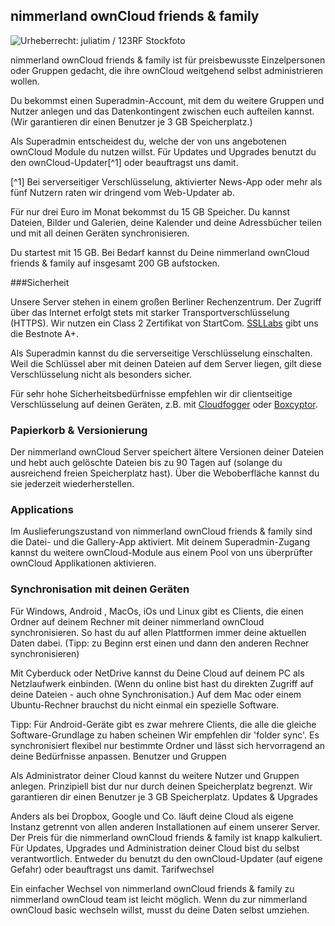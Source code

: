 ## nimmerland ownCloud friends & family
![Urheberrecht: <a href='http://de.123rf.com/profile_juliatim'>juliatim / 123RF Stockfoto</a>](https://lehre.nimmerland.de/index.php/s/Jan23Ulu6m7yfCJ/download)

nimmerland ownCloud friends & family ist für preisbewusste Einzelpersonen oder Gruppen gedacht, die ihre ownCloud weitgehend selbst administrieren wollen.

Du bekommst einen Superadmin-Account, mit dem du weitere Gruppen und Nutzer anlegen und das Datenkontingent zwischen euch aufteilen kannst. (Wir garantieren dir einen Benutzer je 3 GB Speicherplatz.)

Als Superadmin entscheidest du, welche der von uns angebotenen ownCloud Module du nutzen willst. Für Updates und Upgrades benutzt du den ownCloud-Updater[^1] oder beauftragst uns damit.

[^1] Bei serverseitiger Verschlüsselung, aktivierter News-App oder mehr als fünf Nutzern raten wir dringend vom Web-Updater ab.

Für nur drei Euro im Monat bekommst du 15 GB Speicher. Du kannst Dateien, Bilder und Galerien, deine Kalender und deine Adressbücher teilen und mit all deinen Geräten synchronisieren.

Du startest mit 15 GB. Bei Bedarf kannst du Deine nimmerland ownCloud friends & family auf insgesamt 200 GB aufstocken.

###Sicherheit

Unsere Server stehen in einem großen Berliner Rechenzentrum. Der Zugriff über das Internet erfolgt stets mit starker Transportverschlüsselung (HTTPS). Wir nutzen ein Class 2 Zertifikat von StartCom. [SSLLabs](https://www.ssllabs.com/ssltest/analyze.html?d=cloud.nimmerland.de) gibt uns die Bestnote A+.

Als Superadmin kannst du die serverseitige Verschlüsselung einschalten. Weil die Schlüssel aber mit deinen Dateien auf dem Server liegen, gilt diese Verschlüsselung nicht als besonders sicher. 

Für sehr hohe Sicherheitsbedürfnisse empfehlen wir dir clientseitige Verschlüsselung auf deinen Geräten, z.B. mit [Cloudfogger](https://www.cloudfogger.com/de/) oder [Boxcyptor](https://www.boxcryptor.com/de).

### Papierkorb & Versionierung

Der nimmerland ownCloud Server speichert ältere Versionen deiner Dateien und hebt auch gelöschte Dateien bis zu 90 Tagen auf (solange du ausreichend freien Speicherplatz hast). Über die Weboberfläche kannst du sie jederzeit wiederherstellen.

### Applications

Im Auslieferungszustand von nimmerland ownCloud friends & family sind die Datei- und die Gallery-App aktiviert. Mit deinem Superadmin-Zugang kannst du weitere ownCloud-Module aus einem Pool von uns überprüfter ownCloud Applikationen aktivieren.

### Synchronisation mit deinen Geräten

Für Windows, Android , MacOs, iOs und Linux gibt es Clients, die einen Ordner auf deinem Rechner mit deiner nimmerland ownCloud synchronisieren. So hast du auf allen Plattformen immer deine aktuellen Daten dabei. (Tipp: zu Beginn erst einen und dann den anderen Rechner synchronisieren)

Mit Cyberduck oder NetDrive kannst du Deine Cloud auf deinem PC als Netzlaufwerk einbinden. (Wenn du online bist hast du direkten Zugriff auf deine Dateien  - auch ohne Synchronisation.) Auf dem Mac oder einem Ubuntu-Rechner brauchst du nicht einmal ein spezielle Software.

Tipp: Für Android-Geräte gibt es zwar mehrere Clients, die alle die gleiche Software-Grundlage zu haben scheinen Wir empfehlen dir 'folder sync'. Es synchronisiert flexibel nur bestimmte Ordner und lässt sich hervorragend an deine Bedürfnisse anpassen.
Benutzer und Gruppen

Als Administrator deiner Cloud kannst du weitere Nutzer und Gruppen anlegen. Prinzipiell bist dur nur durch deinen Speicherplatz begrenzt. Wir garantieren dir einen Benutzer je 3 GB Speicherplatz.
Updates & Upgrades

Anders als bei Dropbox, Google und Co. läuft deine Cloud als eigene Instanz getrennt von allen anderen Installationen auf einem unserer Server. Der Preis für die nimmerland ownCloud friends & family ist knapp kalkuliert. Für Updates, Upgrades und Administration deiner Cloud bist du selbst verantwortlich. Entweder du benutzt du den ownCloud-Updater (auf eigene Gefahr) oder beauftragst uns damit. 
Tarifwechsel

Ein einfacher Wechsel von nimmerland ownCloud friends & family zu nimmerland ownCloud team ist leicht möglich. Wenn du zur nimmerland ownCloud basic wechseln willst, musst du deine Daten selbst umziehen.
